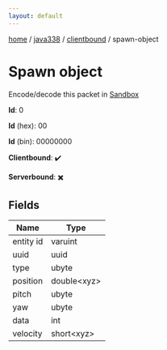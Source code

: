 ```yaml
---
layout: default
---
```


[home](/)  /  [java338](/protocol/java338)  /  [clientbound](/protocol/java338/clientbound)  /  spawn-object

# Spawn object

Encode/decode this packet in [Sandbox](../../../sandbox/java338#Clientbound.SpawnObject)

**Id**: 0

**Id** (hex): 00

**Id** (bin): 00000000

**Clientbound**: ✔️

**Serverbound**: ✖️

## Fields

Name | Type
---|---
entity id | varuint
uuid | uuid
type | ubyte
position | double&lt;xyz&gt;
pitch | ubyte
yaw | ubyte
data | int
velocity | short&lt;xyz&gt;
